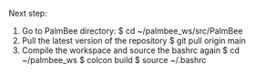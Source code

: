 Next step:
1. Go to PalmBee directory:
	$ cd ~/palmbee_ws/src/PalmBee
2. Pull the latest version of the repository
	$ git pull origin main
3. Compile the workspace and source the bashrc again
	$ cd ~/palmbee_ws
	$ colcon build
	$ source ~/.bashrc